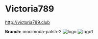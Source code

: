 # Victoria789
http://victoria789.club

**Branch:** mocimoda-patsh-2
![logo](https://github.com/user-attachments/assets/1e875aba-99b0-4e42-b783-fdeb79a05601/1000013076)
![logo1](https://github.com/user-attachments/assets/d33d7193-4413-4e3a-b742-70a40b6eeac4/logo1)